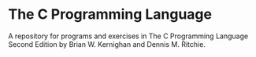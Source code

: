 # The C Programming Language
A repository for programs and exercises in The C Programming Language Second Edition by Brian W. Kernighan and Dennis M. Ritchie.
